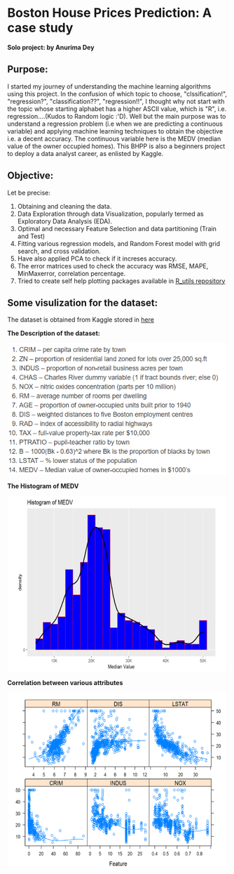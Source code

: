 # Boston House Prices Prediction: A case study
**Solo project: by Anurima Dey** 
 
 ## Purpose:
 
I started my journey of understanding the machine learning algorithms using this project. In the confusion of which topic to choose, "clssification!", "regression?", "classification??", "regression!!", I thought why not start with the topic whose starting alphabet has a higher ASCII value, which is "R", i.e. regression....(Kudos to Random logic :'D). Well but the main purpose was to understand a regression problem (i.e  when we are predicting a continuous variable) and applying machine learning techniques to obtain the objective i.e. a decent accuracy. The continuous variable here is the MEDV (median value of the owner occupied homes). This BHPP is also a beginners project to deploy a data analyst career, as enlisted by Kaggle. 

## Objective: 

Let be precise: 
1. Obtaining and cleaning the data.
2. Data Exploration through data Visualization, popularly termed as Exploratory Data Analysis (EDA).
3. Optimal and necessary Feature Selection and data partitioning (Train and Test)
4. Fitting various regression models, and Random Forest model with grid search, and cross validation. 
5. Have also applied PCA to check if it increses accuracy. 
6. The error matrices used to check the accuracy was RMSE, MAPE, MinMaxerror, correlation percentage. 
7. Tried to create self help plotting packages available in [R_utils repository](https://github.com/anu-coder/R_utils)

## Some visulization for the dataset: 

The dataset is obtained from Kaggle stored in [here](https://github.com/anu-coder/R_utils/tree/master/R)

**The Description of the dataset:**

<p align = "left">
<img height = 300, width = 600, src = "https://github.com/anu-coder/Boston-House-Price-Prediction_case_study/blob/master/Images/1.PNG">
</p>

**The Histogram of MEDV**

<p align = "left">
<img height = 400, width = 500, src = "https://github.com/anu-coder/Boston-House-Price-Prediction_case_study/blob/master/Images/2.PNG">
</p>

**Correlation between various attributes**

<p align = "left">
<img height = 400, width = 500, src = "https://github.com/anu-coder/Boston-House-Price-Prediction_case_study/blob/master/Images/3.PNG">
</p>


